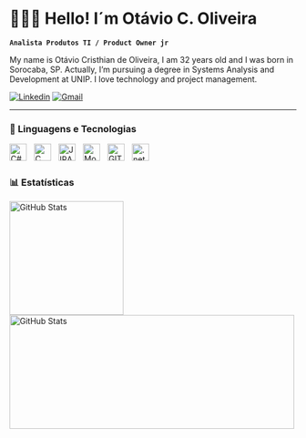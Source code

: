 # 👩🏻‍💻 Hello! I´m  Otávio C. Oliveira

**`Analista Produtos TI / Product Owner jr`**

My name is Otávio Cristhian de Oliveira, I am 32 years old and I was born in Sorocaba, SP. Actually, I’m pursuing a degree in Systems Analysis and Development at UNIP. I love technology and project management.

[![Linkedin](https://img.shields.io/badge/LinkedIn-0077B5?style=for-the-badge&logo=linkedin&logoColor=white)](https://www.linkedin.com/in/ot%C3%A1vio-oliveira-7107302b3/)
[![Gmail](https://img.shields.io/badge/Gmail-D14836?style=for-the-badge&logo=gmail&logoColor=white)](otavio.cristhian93@gmail.com)


____
### 🤖 Linguagens e Tecnologias
<img 
  align="left" 
    alt="C#"
    title="C#" 
    width="30px" 
    style="padding-right: 10px;" 
  src="https://cdn.jsdelivr.net/gh/devicons/devicon@latest/icons/csharp/csharp-original.svg" 
/>
<img 
   align="left" 
    alt="C"
    title="C" 
    width="30px" 
    style="padding-right: 10px;" 
  src="https://cdn.jsdelivr.net/gh/devicons/devicon@latest/icons/c/c-original.svg" 
/>

<img
   align="left" 
    alt="JIRA"
    title="JIRA" 
    width="30px" 
    style="padding-right: 10px;"
  src="https://cdn.jsdelivr.net/gh/devicons/devicon@latest/icons/jira/jira-original-wordmark.svg" 
/>
<img
    align="left" 
    alt="MongoDB"
    title="MongoDB" 
    width="30px" 
    style="padding-right: 10px;"
  src="https://cdn.jsdelivr.net/gh/devicons/devicon@latest/icons/mongodb/mongodb-plain-wordmark.svg" 
/>
<img 
  align="left" 
    alt="GIT"
    title="GIT" 
    width="30px" 
    style="padding-right: 10px;"
  src="https://cdn.jsdelivr.net/gh/devicons/devicon@latest/icons/git/git-original.svg" 
/>
<img 
    align="left" 
    alt=".net"
    title=".net" 
    width="30px" 
    style="padding-right: 10px;"
  src="https://cdn.jsdelivr.net/gh/devicons/devicon@latest/icons/dot-net/dot-net-original.svg" 
/>

<br/>
<br/>

### 📊 Estatísticas

<p>
  <img 
    align="left" 
    alt="GitHub Stats" 
    height="200" 
    style="padding-right: 10px; display: inline-block;" 
    src="https://github-readme-stats.vercel.app/api?username=OtavioOliveira-dev&show_icons=true&theme=merko&include_all_commits=true&locale=pt-br" 
  />
  <img 
    alt="GitHub Stats" 
    height="200" 
    style="display: inline-block; width: 500px;" 
    src="https://github-readme-stats.vercel.app/api/top-langs/?username=OtavioOliveira-dev&theme=merko&layout=compact&custom_title=Tecnologias&langs_count=9" 
  />
</p>
